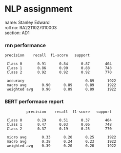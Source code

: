 # NLP assignment
name: Stanley Edward \
roll no: RA2211027010003 \
section: AD1 


### rnn performance
    precision    recall  f1-score   support

     Class 0       0.91      0.84      0.87       404
     Class 1       0.86      0.90      0.88       748
     Class 2       0.92      0.92      0.92       770

     accuracy                            0.89      1922
     macro avg       0.90      0.89      0.89      1922
     weighted avg    0.90      0.89      0.89      1922

### BERT performace report
              precision    recall  f1-score   support

     Class 0       0.29      0.51      0.37       404
     Class 1       0.47      0.03      0.06       748
     Class 2       0.37      0.19      0.25       770

     micro avg       0.33      0.20      0.25      1922
     macro avg       0.38      0.24      0.23      1922
     weighted avg    0.39      0.20      0.20      1922
